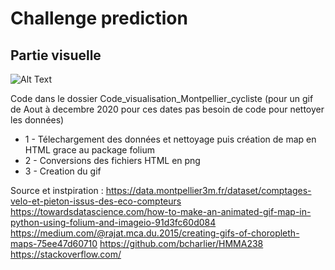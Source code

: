 # Challenge prediction


## Partie visuelle
 
![Alt Text](Gif/Montpellier_cycliste.gif)

Code dans le dossier Code_visualisation_Montpellier_cycliste (pour un gif de Aout à decembre 2020 pour ces dates pas besoin de code pour nettoyer les données)

+ 1 - Télechargement des données et nettoyage puis création de map en HTML grace au package folium
+ 2 - Conversions des fichiers HTML en png
+ 3 - Creation du gif

Source et instpiration : 
https://data.montpellier3m.fr/dataset/comptages-velo-et-pieton-issus-des-eco-compteurs
https://towardsdatascience.com/how-to-make-an-animated-gif-map-in-python-using-folium-and-imageio-91d3fc60d084
https://medium.com/@rajat.mca.du.2015/creating-gifs-of-choropleth-maps-75ee47d60710
https://github.com/bcharlier/HMMA238
https://stackoverflow.com/
